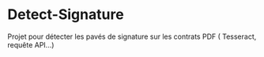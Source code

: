 # Detect-Signature
Projet pour détecter les pavés de signature sur les contrats PDF ( Tesseract, requête API...)
